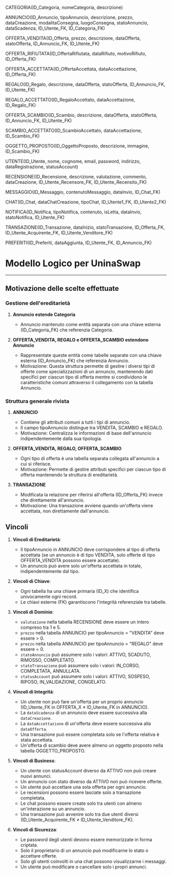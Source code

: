CATEGORIA(ID_Categoria, nomeCategoria, descrizione)

ANNUNCIO(ID_Annuncio, tipoAnnuncio, descrizione, prezzo, dataCreazione, modalitaConsegna, luogoConsegna, statoAnnuncio, dataScadenza, ID_Utente_FK, ID_Categoria_FK)

OFFERTA_VENDITA(ID_Offerta, prezzo, descrizione, dataOfferta, statoOfferta, ID_Annuncio_FK, ID_Utente_FK)

OFFERTA_RIFIUTATA(ID_OffertaRifiutata, dataRifiuto, motivoRifiuto, ID_Offerta_FK)

OFFERTA_ACCETTATA(ID_OffertaAccettata, dataAccettazione, ID_Offerta_FK)

REGALO(ID_Regalo, descrizione, dataOfferta, statoOfferta, ID_Annuncio_FK, ID_Utente_FK)

REGALO_ACCETTATO(ID_RegaloAccettato, dataAccettazione, ID_Regalo_FK)

OFFERTA_SCAMBIO(ID_Scambio, descrizione, dataOfferta, statoOfferta, ID_Annuncio_FK, ID_Utente_FK)

SCAMBIO_ACCETTATO(ID_ScambioAccettato, dataAccettazione, ID_Scambio_FK)

OGGETTO_PROPOSTO(ID_OggettoProposto, descrizione, immagine, ID_Scambio_FK)

UTENTE(ID_Utente, nome, cognome, email, password, indirizzo, dataRegistrazione, statusAccount)

RECENSIONE(ID_Recensione, descrizione, valutazione, commento, dataCreazione, ID_Utente_Recensore_FK, ID_Utente_Recensito_FK)

MESSAGGIO(ID_Messaggio, contenutoMessaggio, dataInvio, ID_Chat_FK)

CHAT(ID_Chat, dataChatCreazione, tipoChat, ID_Utente1_FK, ID_Utente2_FK)

NOTIFICA(ID_Notifica, tipoNotifica, contenuto, isLetta, dataInvio, statoNotifica, ID_Utente_FK)

TRANSAZIONE(ID_Transazione, dataInizio, statoTransazione, ID_Offerta_FK, ID_Utente_Acquirente_FK, ID_Utente_Venditore_FK)

PREFERITI(ID_Preferiti, dataAggiunta, ID_Utente_FK, ID_Annuncio_FK)





# Modello Logico per UninaSwap

---------------------------------------

## Motivazione delle scelte effettuate

### Gestione dell'ereditarietà

1. **Annuncio estende Categoria**
   - Annuncio mantenuto come entità separata con una chiave esterna (ID_Categoria_FK) che referenzia Categoria.

2. **OFFERTA_VENDITA, REGALO e OFFERTA_SCAMBIO estendono Annuncio**
   - Rappresentate queste entità come tabelle separate con una chiave esterna (ID_Annuncio_FK) che referenzia Annuncio.
   - Motivazione: Questa struttura permette di gestire i diversi tipi di offerte come specializzazioni di un annuncio, mantenendo dati specifici per ciascun tipo di offerta mentre si condividono le caratteristiche comuni attraverso il collegamento con la tabella Annuncio.

### Struttura generale rivista

1. **ANNUNCIO**
   - Contiene gli attributi comuni a tutti i tipi di annuncio.
   - Il campo tipoAnnuncio distingue tra VENDITA, SCAMBIO e REGALO.
   - Motivazione: Centralizza le informazioni di base dell'annuncio indipendentemente dalla sua tipologia.

2. **OFFERTA_VENDITA, REGALO, OFFERTA_SCAMBIO**
   - Ogni tipo di offerta è una tabella separata collegata all'annuncio a cui si riferisce.
   - Motivazione: Permette di gestire attributi specifici per ciascun tipo di offerta mantenendo la struttura di ereditarietà.

3. **TRANSAZIONE**
   - Modificata la relazione per riferirsi all'offerta (ID_Offerta_FK) invece che direttamente all'annuncio.
   - Motivazione: Una transazione avviene quando un'offerta viene accettata, non direttamente dall'annuncio.

## Vincoli

1. **Vincoli di Ereditarietà**:
   - Il tipoAnnuncio in ANNUNCIO deve corrispondere al tipo di offerta accettata (se un annuncio è di tipo VENDITA, solo offerte di tipo OFFERTA_VENDITA possono essere accettate).
   - Un annuncio può avere solo un'offerta accettata in totale, indipendentemente dal tipo.

2. **Vincoli di Chiave**:
   - Ogni tabella ha una chiave primaria (ID_X) che identifica univocamente ogni record.
   - Le chiavi esterne (FK) garantiscono l'integrità referenziale tra tabelle.

3. **Vincoli di Dominio**:
   - `valutazione` nella tabella RECENSIONE deve essere un intero compreso tra 1 e 5.
   - `prezzo` nella tabella ANNUNCIO per tipoAnnuncio = "VENDITA" deve essere > 0.
   - `prezzo` nella tabella ANNUNCIO per tipoAnnuncio = "REGALO" deve essere = 0.
   - `statoAnnuncio` può assumere solo i valori: ATTIVO, SCADUTO, RIMOSSO, COMPLETATO.
   - `statoTransazione` può assumere solo i valori: IN_CORSO, COMPLETATA, ANNULLATA.
   - `statusAccount` può assumere solo i valori: ATTIVO, SOSPESO, RIPOSO, IN_VALIDAZIONE, CONGELATO.

4. **Vincoli di Integrità**:
   - Un utente non può fare un'offerta per un proprio annuncio (ID_Utente_FK in OFFERTA_X ≠ ID_Utente_FK in ANNUNCIO).
   - La `dataScadenza` di un annuncio deve essere successiva alla `dataCreazione`.
   - La `dataAccettazione` di un'offerta deve essere successiva alla `dataOfferta`.
   - Una transazione può essere completata solo se l'offerta relativa è stata accettata.
   - Un'offerta di scambio deve avere almeno un oggetto proposto nella tabella OGGETTO_PROPOSTO.

5. **Vincoli di Business**:
   - Un utente con statusAccount diverso da ATTIVO non può creare nuovi annunci.
   - Un annuncio con stato diverso da ATTIVO non può ricevere offerte.
   - Un utente può accettare una sola offerta per ogni annuncio.
   - Le recensioni possono essere lasciate solo a transazione completata.
   - Le chat possono essere create solo tra utenti con almeno un'interazione su un annuncio.
   - Una transazione può avvenire solo tra due utenti diversi (ID_Utente_Acquirente_FK ≠ ID_Utente_Venditore_FK).

6. **Vincoli di Sicurezza**:
   - Le password degli utenti devono essere memorizzate in forma criptata.
   - Solo il proprietario di un annuncio può modificarne lo stato o accettare offerte.
   - Solo gli utenti coinvolti in una chat possono visualizzarne i messaggi.
   - Un utente può modificare o cancellare solo i propri annunci.

